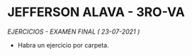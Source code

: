 # JEFFERSON ALAVA - 3RO-VA

_EJERCICIOS - EXAMEN FINAL ( 23-07-2021 )_

- Habra un ejercicio por carpeta.
